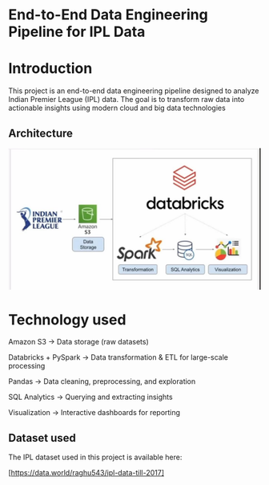 # End-to-End Data Engineering Pipeline for IPL Data

# Introduction
This project is an end-to-end data engineering pipeline designed to analyze Indian Premier League (IPL) data.
The goal is to transform raw data into actionable insights using modern cloud and big data technologies

## Architecture

<img src="architecture2.jpg">

# Technology used

Amazon S3 → Data storage (raw datasets)

Databricks + PySpark → Data transformation & ETL for large-scale processing

Pandas → Data cleaning, preprocessing, and exploration

SQL Analytics → Querying and extracting insights

Visualization → Interactive dashboards for reporting

## Dataset used


The IPL dataset used in this project is available here: 

[https://data.world/raghu543/ipl-data-till-2017]
